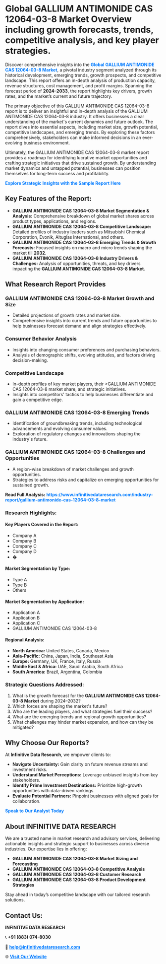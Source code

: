 <h1>Global GALLIUM ANTIMONIDE CAS 12064-03-8 Market Overview including growth forecasts, trends, competitive analysis, and key player strategies.</h1>
<p>
Discover comprehensive insights into the 
<a href="https://www.infinitivedataresearch.com/industry-report/gallium-antimonide-cas-12064-03-8-market" rel="dofollow" style="color: #007BFF; text-decoration: none;"><strong>Global GALLIUM ANTIMONIDE CAS 12064-03-8 Market</strong></a>, a pivotal industry segment analyzed through its historical development, emerging trends, growth prospects, and competitive landscape. This report offers an in-depth analysis of production capacity, revenue structures, cost management, and profit margins. Spanning the forecast period of <strong>2024–2033</strong>, the report highlights key drivers, growth rates, and the market’s current and future trajectory.
</p>
<p>
The primary objective of this GALLIUM ANTIMONIDE CAS 12064-03-8 report is to deliver an insightful and in-depth analysis of the GALLIUM ANTIMONIDE CAS 12064-03-8 industry. It offers businesses a clear understanding of the market's current dynamics and future outlook. The report dives into essential aspects, including market size, growth potential, competitive landscapes, and emerging trends. By exploring these factors comprehensively, stakeholders can make informed decisions in an ever-evolving business environment.
</p>
<p>
Ultimately, the GALLIUM ANTIMONIDE CAS 12064-03-8 market report provides a roadmap for identifying lucrative market opportunities and crafting strategic initiatives that drive sustained growth. By understanding market dynamics and untapped potential, businesses can position themselves for long-term success and profitability.
</p>
<p>
<a href="https://www.infinitivedataresearch.com/request-sample/reportId=102037" style="color: #007BFF; text-decoration: none;"><strong>Explore Strategic Insights with the Sample Report Here</strong></a>
</p>

<h2>Key Features of the Report:</h2>
<ul>
<li><strong>GALLIUM ANTIMONIDE CAS 12064-03-8 Market Segmentation & Analysis:</strong> Comprehensive breakdown of global market shares across product types, applications, and regions.</li>
<li><strong>GALLIUM ANTIMONIDE CAS 12064-03-8 Competitive Landscape:</strong> Detailed profiles of industry leaders such as Mitsubishi Chemical Corporation, Evonik, Altuglas International, and others.</li>
<li><strong>GALLIUM ANTIMONIDE CAS 12064-03-8 Emerging Trends & Growth Forecasts:</strong> Focused insights on macro and micro trends shaping the market till <strong>2032</strong>.</li>
<li><strong>GALLIUM ANTIMONIDE CAS 12064-03-8 Industry Drivers & Challenges:</strong> Analysis of opportunities, threats, and key drivers impacting the <strong>GALLIUM ANTIMONIDE CAS 12064-03-8 Market</strong>.</li>
</ul>

<h2>What Research Report Provides</h2>
<h3>GALLIUM ANTIMONIDE CAS 12064-03-8 Market Growth and Size</h3>
<ul>
<li>Detailed projections of growth rates and market size.</li>
<li>Comprehensive insights into current trends and future opportunities to help businesses forecast demand and align strategies effectively.</li>
</ul>

<h3>Consumer Behavior Analysis</h3>
<ul>
<li>Insights into changing consumer preferences and purchasing behaviors.</li>
<li>Analysis of demographic shifts, evolving attitudes, and factors driving decision-making.</li>
</ul>

<h3>Competitive Landscape</h3>
<ul>
<li>In-depth profiles of key market players, their >GALLIUM ANTIMONIDE CAS 12064-03-8 market share, and strategic initiatives.</li>
<li>Insights into competitors' tactics to help businesses differentiate and gain a competitive edge.</li>
</ul>

<h3>GALLIUM ANTIMONIDE CAS 12064-03-8 Emerging Trends</h3>
<ul>
<li>Identification of groundbreaking trends, including technological advancements and evolving consumer values.</li>
<li>Exploration of regulatory changes and innovations shaping the industry's future.</li>
</ul>

<h3>GALLIUM ANTIMONIDE CAS 12064-03-8 Challenges and Opportunities</h3>
<ul>
<li>A region-wise breakdown of market challenges and growth opportunities.</li>
<li>Strategies to address risks and capitalize on emerging opportunities for sustained growth.</li>
</ul>
<p><strong>Read Full Analysis:</strong> <a href="https://www.infinitivedataresearch.com/industry-report/gallium-antimonide-cas-12064-03-8-market" rel="dofollow" style="color: #007BFF; text-decoration: none;"><strong>https://www.infinitivedataresearch.com/industry-report/gallium-antimonide-cas-12064-03-8-market</strong></a></p>
<h3>Research Highlights:</h3>
<h4>Key Players Covered in the Report:</h4>
<ul><li>Company A</li><li>Company B</li><li>Company C</li><li>Company D</li><li>�</li></ul>
<h4>Market Segmentation by Type:</h4>
<ul><li>Type A</li><li>Type B</li><li>Others</li></ul>
<h4>Market Segmentation by Application:</h4>
<ul><li>Application A</li><li>Application B</li><li>Application C</li><li>GALLIUM ANTIMONIDE CAS 12064-03-8</li></ul>

<h4>Regional Analysis:</h4>
<ul>
<li><strong>North America:</strong> United States, Canada, Mexico</li>
<li><strong>Asia-Pacific:</strong> China, Japan, India, Southeast Asia</li>
<li><strong>Europe:</strong> Germany, UK, France, Italy, Russia</li>
<li><strong>Middle East & Africa:</strong> UAE, Saudi Arabia, South Africa</li>
<li><strong>South America:</strong> Brazil, Argentina, Colombia</li>
</ul>

<h3>Strategic Questions Addressed:</h3>
<ol>
<li>What is the growth forecast for the <strong>GALLIUM ANTIMONIDE CAS 12064-03-8 Market</strong> during 2024–2032?</li>
<li>Which forces are shaping the market's future?</li>
<li>Who are the leading players, and what strategies fuel their success?</li>
<li>What are the emerging trends and regional growth opportunities?</li>
<li>What challenges may hinder market expansion, and how can they be mitigated?</li>
</ol>

<h2>Why Choose Our Reports?</h2>
<p>At <strong>Infinitive Data Research</strong>, we empower clients to:</p>
<ul>
<li><strong>Navigate Uncertainty:</strong> Gain clarity on future revenue streams and investment risks.</li>
<li><strong>Understand Market Perceptions:</strong> Leverage unbiased insights from key stakeholders.</li>
<li><strong>Identify Prime Investment Destinations:</strong> Prioritize high-growth opportunities with data-driven rankings.</li>
<li><strong>Evaluate Potential Partners:</strong> Pinpoint businesses with aligned goals for collaboration.</li>
</ul>
<p><a href="https://www.infinitivedataresearch.com/industry-report/gallium-antimonide-cas-12064-03-8-market" rel="dofollow" style="color: #007BFF; text-decoration: none;"><strong>Speak to Our Analyst Today</strong></a></p>

<h2>About INFINITIVE DATA RESEARCH</h2>
<p>We are a trusted name in market research and advisory services, delivering actionable insights and strategic support to businesses across diverse industries. Our expertise lies in offering:</p>
<ul>
<li><strong>GALLIUM ANTIMONIDE CAS 12064-03-8 Market Sizing and Forecasting</strong></li>
<li><strong>GALLIUM ANTIMONIDE CAS 12064-03-8 Competitive Analysis</strong></li>
<li><strong>GALLIUM ANTIMONIDE CAS 12064-03-8 Customer Research</strong></li>
<li><strong>GALLIUM ANTIMONIDE CAS 12064-03-8 Product Development Strategies</strong></li>
</ul>
<p>Stay ahead in today’s competitive landscape with our tailored research solutions.</p>

<h2>Contact Us:</h2>
<p><strong>INFINITIVE DATA RESEARCH</strong></p>
<p>📞 <strong>+91 (883) 074-8030</strong></p>
<p>📧 <strong><a href="mailto:help@infinitivedataresearch.com" style="color: #007BFF;">help@infinitivedataresearch.com</a></strong></p>
<p>🌐 <strong><a href="https://www.infinitivedataresearch.com" rel="dofollow" style="color: #007BFF;">Visit Our Website</a></strong></p>